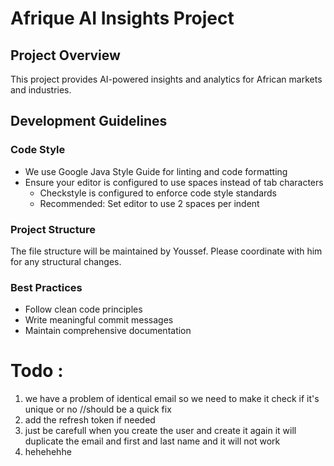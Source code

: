 # Afrique AI Insights Project

## Project Overview

This project provides AI-powered insights and analytics for African markets and industries.

## Development Guidelines

### Code Style

- We use Google Java Style Guide for linting and code formatting
- Ensure your editor is configured to use spaces instead of tab characters
  - Checkstyle is configured to enforce code style standards
  - Recommended: Set editor to use 2 spaces per indent

### Project Structure

The file structure will be maintained by Youssef. Please coordinate with him for any structural changes.

### Best Practices

- Follow clean code principles
- Write meaningful commit messages
- Maintain comprehensive documentation


# Todo :
 1. we have a problem of identical email so we need to make it check if it's unique or no //should be a quick fix 
 2. add the refresh token if needed 
 3. just be carefull when you create the user and create it again it will duplicate the email and first and last name and it will not work
 4. hehehehhe 